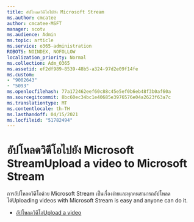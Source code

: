 ```yaml
---
title: อัปโหลดวิดีโอไปยัง Microsoft Stream
ms.author: cmcatee
author: cmcatee-MSFT
manager: scotv
ms.audience: Admin
ms.topic: article
ms.service: o365-administration
ROBOTS: NOINDEX, NOFOLLOW
localization_priority: Normal
ms.collection: Adm_O365
ms.assetid: ef2df989-8539-48b5-a324-97d2e09f14fe
ms.custom:
- "9002643"
- "5093"
ms.openlocfilehash: 77a172462eef60c88c45e5ef0b6eb48f3b0af60a
ms.sourcegitcommit: 8bc60ec34bc1e40685e3976576e04a2623f63a7c
ms.translationtype: MT
ms.contentlocale: th-TH
ms.lasthandoff: 04/15/2021
ms.locfileid: "51782494"
---
```

# <a name="upload-a-video-to-microsoft-stream"></a><span data-ttu-id="a2510-102">อัปโหลดวิดีโอไปยัง Microsoft Stream</span><span class="sxs-lookup"><span data-stu-id="a2510-102">Upload a video to Microsoft Stream</span></span>

<span data-ttu-id="a2510-103">การอัปโหลดวิดีโอด้วย Microsoft Stream เป็นเรื่องง่ายและทุกคนสามารถอัปโหลดได้</span><span class="sxs-lookup"><span data-stu-id="a2510-103">Uploading videos with Microsoft Stream is easy and anyone can do it.</span></span>

- [<span data-ttu-id="a2510-104">อัปโหลดวิดีโอ</span><span class="sxs-lookup"><span data-stu-id="a2510-104">Upload a video</span></span>](https://docs.microsoft.com/stream/portal-upload-video)
